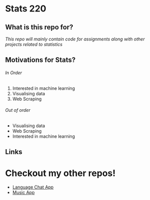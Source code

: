 # Stats 220
## What is this repo for? ##

*This repo will mainly contain code for assignments along with other projects related to statistics*

## Motivations for Stats? ##

###### In Order ######

1. Interested in machine learning
2. Visualising data
3. Web Scraping

###### Out of order ######

- Visualising data
- Web Scraping
- Interested in machine learning

## Links ##

# Checkout my other repos! #
- [Language Chat App](https://github.com/Ant279a/All_Languages)
- [Music App](https://github.com/Antinson/Music_App)


 
 
